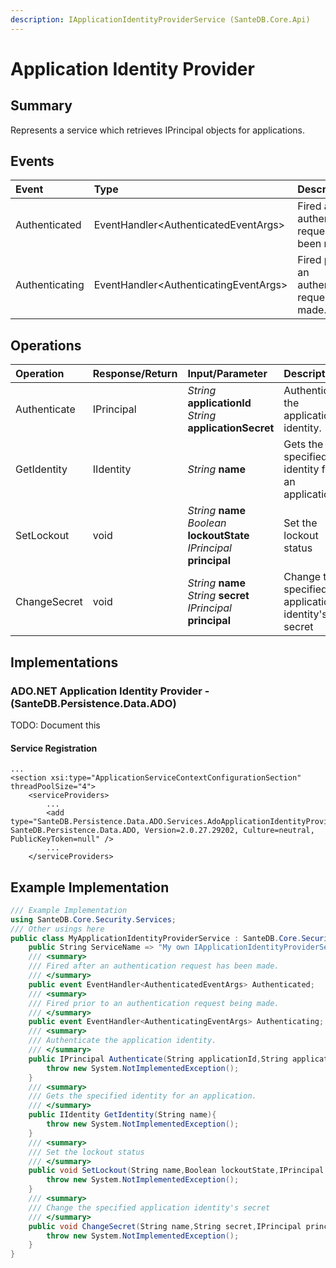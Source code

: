 ```yaml
---
description: IApplicationIdentityProviderService (SanteDB.Core.Api)
---
```


# Application Identity Provider

## Summary

Represents a service which retrieves IPrincipal objects for applications.

## Events

| Event | Type | Description |
| :--- | :--- | :--- |
| Authenticated | EventHandler&lt;AuthenticatedEventArgs&gt; | Fired after an authentication request has been made. |
| Authenticating | EventHandler&lt;AuthenticatingEventArgs&gt; | Fired prior to an authentication request being made. |

## Operations

| Operation | Response/Return | Input/Parameter | Description |
| :--- | :--- | :--- | :--- |
| Authenticate | IPrincipal | _String_ **applicationId** _String_ **applicationSecret** | Authenticate the application identity. |
| GetIdentity | IIdentity | _String_ **name** | Gets the specified identity for an application. |
| SetLockout | void | _String_ **name** _Boolean_ **lockoutState** _IPrincipal_ **principal** | Set the lockout status |
| ChangeSecret | void | _String_ **name** _String_ **secret** _IPrincipal_ **principal** | Change the specified application identity's secret |

## Implementations

### ADO.NET Application Identity Provider - \(SanteDB.Persistence.Data.ADO\)

TODO: Document this

#### Service Registration

```markup
...
<section xsi:type="ApplicationServiceContextConfigurationSection" threadPoolSize="4">
    <serviceProviders>
        ...
        <add type="SanteDB.Persistence.Data.ADO.Services.AdoApplicationIdentityProvider, SanteDB.Persistence.Data.ADO, Version=2.0.27.29202, Culture=neutral, PublicKeyToken=null" />
        ...
    </serviceProviders>
```

## Example Implementation

```csharp
/// Example Implementation
using SanteDB.Core.Security.Services;
/// Other usings here
public class MyApplicationIdentityProviderService : SanteDB.Core.Security.Services.IApplicationIdentityProviderService { 
    public String ServiceName => "My own IApplicationIdentityProviderService service";
    /// <summary>
    /// Fired after an authentication request has been made.
    /// </summary>
    public event EventHandler<AuthenticatedEventArgs> Authenticated;
    /// <summary>
    /// Fired prior to an authentication request being made.
    /// </summary>
    public event EventHandler<AuthenticatingEventArgs> Authenticating;
    /// <summary>
    /// Authenticate the application identity.
    /// </summary>
    public IPrincipal Authenticate(String applicationId,String applicationSecret){
        throw new System.NotImplementedException();
    }
    /// <summary>
    /// Gets the specified identity for an application.
    /// </summary>
    public IIdentity GetIdentity(String name){
        throw new System.NotImplementedException();
    }
    /// <summary>
    /// Set the lockout status
    /// </summary>
    public void SetLockout(String name,Boolean lockoutState,IPrincipal principal){
        throw new System.NotImplementedException();
    }
    /// <summary>
    /// Change the specified application identity's secret
    /// </summary>
    public void ChangeSecret(String name,String secret,IPrincipal principal){
        throw new System.NotImplementedException();
    }
}
```

